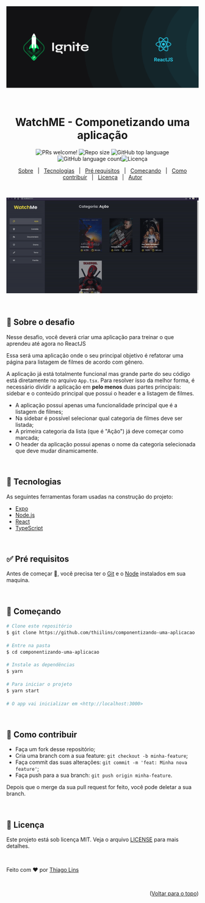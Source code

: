 <div align="center" id="top"> 
  <img src="./.github/banner-reactJS.png" alt="Componetizando uma aplicação" />

  &#xa0;

  <!-- <a href="https://01githubexplorer.netlify.com">Demo</a> -->
</div>

<h1 align="center">WatchME - Componetizando uma aplicação</h1>

<p align="center">
  <img src="https://img.shields.io/static/v1?label=PRs&message=welcome&color=04D361&labelColor=000000?color=04D361&style=for-the-badge" alt="PRs welcome!" />
<img  alt="Repo size"  src="https://img.shields.io/github/repo-size/thiilins/componentizando-uma-aplicacao?color=04D361&style=for-the-badge">
<img  alt="GitHub top language"  src="https://img.shields.io/github/languages/top/thiilins/componentizando-uma-aplicacao?color=04d361&style=for-the-badge"> <img  alt="GitHub language count"  src="https://img.shields.io/github/languages/count/thiilins/componentizando-uma-aplicacao?color=04d361&style=for-the-badge"><img alt="Licença" src="https://img.shields.io/github/license/thiilins/componentizando-uma-aplicacao?color=04d361&style=for-the-badge">

  <!-- <img alt="Github issues" src="https://img.shields.io/github/issues/thiilins/componentizando-uma-aplicacao?color=04d361&style=for-the-badge" /> -->

  <!-- <img alt="Github forks" src="https://img.shields.io/github/forks/thiilins/componentizando-uma-aplicacao?color=04d361&style=for-the-badge" /> -->

  <!-- <img alt="Github stars" src="https://img.shields.io/github/stars/thiilins/componentizando-uma-aplicacao?color=04d361&style=for-the-badge" /> -->


</p>
<p align="center">
  <a href="#dart-sobre-o-desafio">Sobre</a> &#xa0; | &#xa0; 
   <a href="#rocket-tecnologias">Tecnologias</a> &#xa0; | &#xa0;
  <a href="#white_check_mark-pré-requesitos">Pré requisitos</a> &#xa0; | &#xa0;
  <a href="#checkered_flag-começando">Começando</a> &#xa0; | &#xa0;
  <a href="#thinking-como-contribuir">Como contribuir</a> &#xa0; | &#xa0;
  <a href="#memo-licença">Licença</a> &#xa0; | &#xa0;
  <a href="https://github.com/thiilins" target="_blank">Autor</a>
</p>
 
 &#xa0;

 <p align="center">
 <img src="./.github/app-preview.gif" alt="Componetizando uma aplicação" />
 </p>
<br>


## :dart: Sobre o desafio ##

Nesse desafio, você deverá criar uma aplicação para treinar o que aprendeu até agora no ReactJS

Essa será uma aplicação onde o seu principal objetivo é refatorar uma página para listagem de filmes de acordo com gênero. 

A aplicação já está totalmente funcional mas grande parte do seu código está diretamente no arquivo `App.tsx`. Para resolver isso da melhor forma, é necessário dividir a aplicação em **pelo menos** duas partes principais: sidebar e o conteúdo principal que possui o header e a listagem de filmes.

- A aplicação possui apenas uma funcionalidade principal que é a listagem de filmes;
- Na sidebar é possível selecionar qual categoria de filmes deve ser listada;
- A primeira categoria da lista (que é "Ação") já deve começar como marcada;
- O header da aplicação possui apenas o nome da categoria selecionada que deve mudar dinamicamente.

 &#xa0;

## :rocket: Tecnologias ##

As seguintes ferramentas foram usadas na construção do projeto:

- [Expo](https://expo.io/)
- [Node.js](https://nodejs.org/en/)
- [React](https://pt-br.reactjs.org/)
- [TypeScript](https://www.typescriptlang.org/)

 &#xa0;
 
## :white_check_mark: Pré requisitos ##

Antes de começar :checkered_flag:, você precisa ter o [Git](https://git-scm.com) e o [Node](https://nodejs.org/en/) instalados em sua maquina.

 &#xa0;

## :checkered_flag: Começando ##

```bash
# Clone este repositório
$ git clone https://github.com/thiilins/componentizando-uma-aplicacao

# Entre na pasta
$ cd componentizando-uma-aplicacao

# Instale as dependências
$ yarn

# Para iniciar o projeto
$ yarn start

# O app vai inicializar em <http://localhost:3000>
```
 &#xa0;

## :thinking: Como contribuir

- Faça um fork desse repositório;
- Cria uma branch com a sua feature: `git checkout -b minha-feature`;
- Faça commit das suas alterações: `git commit -m 'feat: Minha nova feature'`;
- Faça push para a sua branch: `git push origin minha-feature`.

Depois que o merge da sua pull request for feito, você pode deletar a sua branch.

 &#xa0;

## :memo: Licença ##

Este projeto está sob licença MIT. Veja o arquivo [LICENSE](LICENSE.md) para mais detalhes.

 &#xa0;

Feito com :heart: por <a href="https://github.com/thiilins" target="_blank">Thiago Lins</a>

&#xa0;


<p align="right">(<a href="#top">Voltar para o topo</a>)</p>

